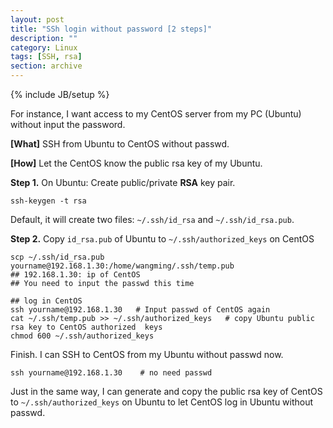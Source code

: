 ```yaml
---
layout: post
title: "SSh login without password [2 steps]"
description: ""
category: Linux
tags: [SSH, rsa]
section: archive
---
```

{% include JB/setup %}

For instance, I want access to my CentOS server from my PC (Ubuntu) without input the password. 

**[What]** SSH from Ubuntu to CentOS without passwd.    

**[How]** Let the CentOS know the public rsa key of my Ubuntu.     

**Step 1.** On Ubuntu: Create public/private **RSA** key pair.    

```
ssh-keygen -t rsa 
```

Default, it will create two files: `~/.ssh/id_rsa` and `~/.ssh/id_rsa.pub`.

**Step 2.** Copy `id_rsa.pub` of Ubuntu to `~/.ssh/authorized_keys` on CentOS

```
scp ~/.ssh/id_rsa.pub  yourname@192.168.1.30:/home/wangming/.ssh/temp.pub   
## 192.168.1.30: ip of CentOS
## You need to input the passwd this time

## log in CentOS
ssh yourname@192.168.1.30   # Input passwd of CentOS again    
cat ~/.ssh/temp.pub >> ~/.ssh/authorized_keys   # copy Ubuntu public rsa key to CentOS authorized  keys    
chmod 600 ~/.ssh/authorized_keys    

```

Finish. I can SSH to CentOS from my Ubuntu without passwd now.

```
ssh yourname@192.168.1.30    # no need passwd
```

Just in the same way, I can generate and copy the public rsa key of CentOS to `~/.ssh/authorized_keys` on Ubuntu to let CentOS log in Ubuntu without passwd.    
